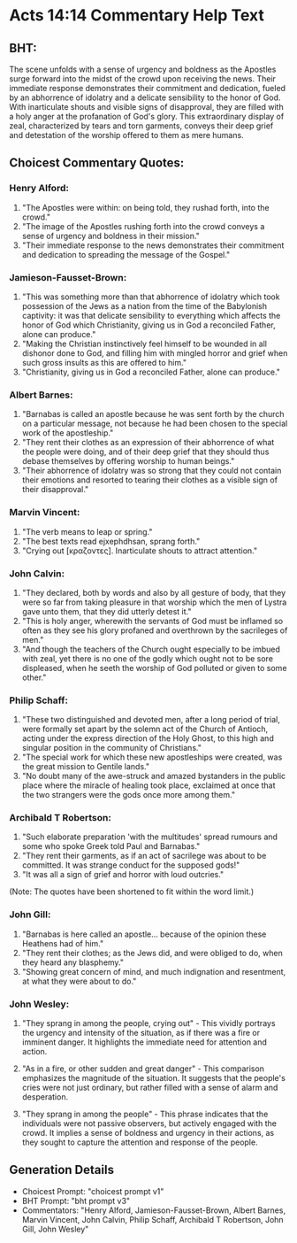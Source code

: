 # Acts 14:14 Commentary Help Text

## BHT:
The scene unfolds with a sense of urgency and boldness as the Apostles surge forward into the midst of the crowd upon receiving the news. Their immediate response demonstrates their commitment and dedication, fueled by an abhorrence of idolatry and a delicate sensibility to the honor of God. With inarticulate shouts and visible signs of disapproval, they are filled with a holy anger at the profanation of God's glory. This extraordinary display of zeal, characterized by tears and torn garments, conveys their deep grief and detestation of the worship offered to them as mere humans.

## Choicest Commentary Quotes:
### Henry Alford:
1. "The Apostles were within: on being told, they rushad forth, into the crowd." 
2. "The image of the Apostles rushing forth into the crowd conveys a sense of urgency and boldness in their mission." 
3. "Their immediate response to the news demonstrates their commitment and dedication to spreading the message of the Gospel."

### Jamieson-Fausset-Brown:
1. "This was something more than that abhorrence of idolatry which took possession of the Jews as a nation from the time of the Babylonish captivity: it was that delicate sensibility to everything which affects the honor of God which Christianity, giving us in God a reconciled Father, alone can produce."
2. "Making the Christian instinctively feel himself to be wounded in all dishonor done to God, and filling him with mingled horror and grief when such gross insults as this are offered to him."
3. "Christianity, giving us in God a reconciled Father, alone can produce."

### Albert Barnes:
1. "Barnabas is called an apostle because he was sent forth by the church on a particular message, not because he had been chosen to the special work of the apostleship."
2. "They rent their clothes as an expression of their abhorrence of what the people were doing, and of their deep grief that they should thus debase themselves by offering worship to human beings."
3. "Their abhorrence of idolatry was so strong that they could not contain their emotions and resorted to tearing their clothes as a visible sign of their disapproval."

### Marvin Vincent:
1. "The verb means to leap or spring." 
2. "The best texts read ejxephdhsan, sprang forth."
3. "Crying out [κραζοντες]. Inarticulate shouts to attract attention."

### John Calvin:
1. "They declared, both by words and also by all gesture of body, that they were so far from taking pleasure in that worship which the men of Lystra gave unto them, that they did utterly detest it." 
2. "This is holy anger, wherewith the servants of God must be inflamed so often as they see his glory profaned and overthrown by the sacrileges of men."
3. "And though the teachers of the Church ought especially to be imbued with zeal, yet there is no one of the godly which ought not to be sore displeased, when he seeth the worship of God polluted or given to some other."

### Philip Schaff:
1. "These two distinguished and devoted men, after a long period of trial, were formally set apart by the solemn act of the Church of Antioch, acting under the express direction of the Holy Ghost, to this high and singular position in the community of Christians." 
2. "The special work for which these new apostleships were created, was the great mission to Gentile lands."
3. "No doubt many of the awe-struck and amazed bystanders in the public place where the miracle of healing took place, exclaimed at once that the two strangers were the gods once more among them."

### Archibald T Robertson:
1. "Such elaborate preparation 'with the multitudes' spread rumours and some who spoke Greek told Paul and Barnabas." 
2. "They rent their garments, as if an act of sacrilege was about to be committed. It was strange conduct for the supposed gods!"
3. "It was all a sign of grief and horror with loud outcries."

(Note: The quotes have been shortened to fit within the word limit.)

### John Gill:
1. "Barnabas is here called an apostle... because of the opinion these Heathens had of him."
2. "They rent their clothes; as the Jews did, and were obliged to do, when they heard any blasphemy."
3. "Showing great concern of mind, and much indignation and resentment, at what they were about to do."

### John Wesley:
1. "They sprang in among the people, crying out" - This vividly portrays the urgency and intensity of the situation, as if there was a fire or imminent danger. It highlights the immediate need for attention and action.

2. "As in a fire, or other sudden and great danger" - This comparison emphasizes the magnitude of the situation. It suggests that the people's cries were not just ordinary, but rather filled with a sense of alarm and desperation.

3. "They sprang in among the people" - This phrase indicates that the individuals were not passive observers, but actively engaged with the crowd. It implies a sense of boldness and urgency in their actions, as they sought to capture the attention and response of the people.


## Generation Details
- Choicest Prompt: "choicest prompt v1"
- BHT Prompt: "bht prompt v3"
- Commentators: "Henry Alford, Jamieson-Fausset-Brown, Albert Barnes, Marvin Vincent, John Calvin, Philip Schaff, Archibald T Robertson, John Gill, John Wesley"
